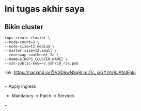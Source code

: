 # Ini tugas akhir saya

## Bikin cluster

```
kops create cluster \
--node-count=3 \
--node-size=t2.medium \
--master-size=t2.small \
--zones=ap-southeast-2a \
--name=${KOPS_CLUSTER_NAME} \
--ssh-public-key=~/.ssh/id_rsa.pub
```
link: https://hackmd.io/@VGD6wNSqRrimJTc_jaGY2A/BJANJFplu

## 

~ Apply ingress 
- Mandatory -> Patch -> Service\

~ 
